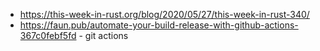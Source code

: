 
* https://this-week-in-rust.org/blog/2020/05/27/this-week-in-rust-340/
* https://faun.pub/automate-your-build-release-with-github-actions-367c0febf5fd - git actions